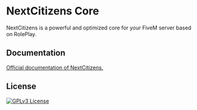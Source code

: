 
# NextCitizens Core

NextCitizens is a powerful and optimized core for your FiveM server based on RolePlay.


## Documentation

[Official documentation of NextCitizens.](https://linktodocumentation)


## License

[![GPLv3 License](https://img.shields.io/badge/License-GPL%20v3-yellow.svg)](https://github.com/NextCitizens/ncs_example_server/blob/main/LICENSE)

